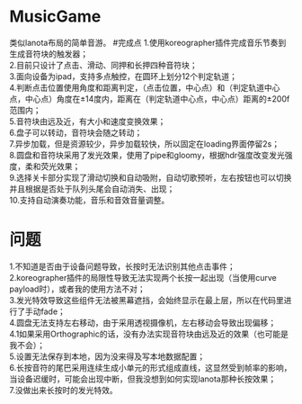 # MusicGame
类似lanota布局的简单音游。
#完成点
1.使用koreographer插件完成音乐节奏到生成音符块的触发器；  
2.目前只设计了点击、滑动、同押和长押四种音符块；  
3.面向设备为ipad，支持多点触控，在圆环上划分12个判定轨道；  
4.判断点击位置使用角度和距离判定，（点击位置，中心点）和（判定轨道中心点，中心点）角度在±14度内，距离在（判定轨道中心点，中心点）距离的±200f范围内；  
5.音符块由远及近，有大小和速度变换效果；  
6.盘子可以转动，音符块会随之转动；  
7.异步加载，但是资源较少，异步加载较快，所以固定在loading界面停留2s；  
8.圆盘和音符块采用了发光效果，使用了pipe和gloomy，根据hdr强度改变发光强度，柔和荧光效果；  
9.选择关卡部分实现了滑动切换和自动吸附，自动切歌预听，左右按钮也可以切换并且根据是否处于队列头尾会自动消失、出现；  
10.支持自动演奏功能，音乐和音效音量调整。  
  
# 问题  
1.不知道是否由于设备问题导致，长按时无法识别其他点击事件；  
2.koreographer插件的局限性导致无法实现两个长按一起出现（当使用curve payload时），或者我的使用方法不对；  
3.发光特效导致这些组件无法被黑幕遮挡，会始终显示在最上层，所以在代码里进行了手动fade；  
4.圆盘无法支持左右移动，由于采用透视摄像机，左右移动会导致出现偏移；  
4.1如果采用Orthographic的话，没有办法实现音符块由远及近的效果（也可能是我不会）；  
5.设置无法保存到本地，因为没来得及写本地数据配置；  
6.长按音符的尾巴采用连续生成小单元的形式组成直线，这显然受到帧率的影响，当设备迟缓时，可能会出现中断，但我没想到如何实现lanota那种长按效果；  
7.没做出来长按时的发光特效。  
